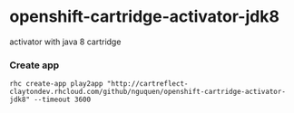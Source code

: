 # openshift-cartridge-activator-jdk8
activator with java 8 cartridge

### Create app

```rhc create-app play2app "http://cartreflect-claytondev.rhcloud.com/github/nguquen/openshift-cartridge-activator-jdk8" --timeout 3600```